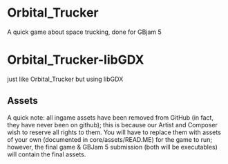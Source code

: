 # Orbital_Trucker
A quick game about space trucking, done for GBjam 5
# Orbital_Trucker-libGDX
just like Orbital_Trucker but using libGDX

## Assets
A quick note: all ingame assets have been removed from GitHub (in fact, they have never been on github); this is because our Artist and Composer wish to reserve all rights to them. You will have to replace them with assets of your own (documented in core/assets/READ.ME) for the game to run; however, the final game & GBJam 5 submission (both will be executables) will contain the final assets.
